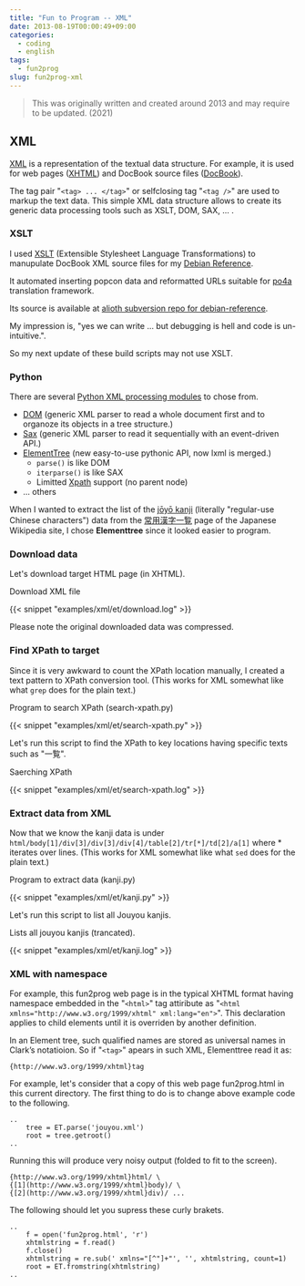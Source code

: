 ```yaml
---
title: "Fun to Program -- XML"
date: 2013-08-19T00:00:49+09:00
categories:
  - coding
  - english
tags:
  - fun2prog
slug: fun2prog-xml
---
```


> This was originally written and created around 2013 and may require to be
> updated. (2021)

## XML

[XML](http://en.wikipedia.org/wiki/XML) is a representation of the textual data structure.  For example, it is used for web pages ([XHTML](http://en.wikipedia.org/wiki/XHTML)) and DocBook source files ([DocBook](http://en.wikipedia.org/wiki/DocBook)).

The tag pair "`<tag> ... </tag>`" or selfclosing tag "`<tag />`" are used to markup the text data.  This simple XML data structure allows to create its generic data processing tools such as XSLT, DOM, SAX, ... .

### XSLT

I used [XSLT](http://en.wikipedia.org/wiki/XSLT) (Extensible Stylesheet Language Transformations) to manupulate DocBook XML source files for my [Debian Reference](http://www.debian.org/doc/manuals/debian-reference/).

It automated inserting popcon data and reformatted URLs suitable for [po4a](http://po4a.alioth.debian.org/) translation framework.

Its source is available at [alioth subversion repo for debian-reference](http://anonscm.debian.org/viewvc/ddp/manuals/trunk/quick-reference/).

My impression is, "yes we can write ... but debugging is hell and code is un-intuitive.".

So my next update of these build scripts may not use XSLT.

### Python

There are several [Python XML processing modules](http://docs.python.org/3/library/xml.html) to chose from.

* [DOM](http://docs.python.org/3/library/xml.dom.html) (generic XML parser to read a whole document first and to organoze its objects in a tree structure.)
* [Sax](http://docs.python.org/3/library/xml.sax.html) (generic XML parser to read it sequentially with an event-driven API.)
* [ElementTree](http://docs.python.org/3/library/xml.etree.elementtree.html) (new easy-to-use pythonic API, now lxml is merged.)
    * `parse()` is like DOM
    * `iterparse()` is like SAX
    * Limitted [Xpath](http://en.wikipedia.org/wiki/XPath) support (no parent node)
* ... others

When I wanted to extract the list of the [jōyō kanji](http://en.wikipedia.org/wiki/J%C5%8Dy%C5%8D_kanji) (literally "regular-use Chinese characters") data from the [常用漢字一覧](http://ja.wikipedia.org/wiki/%E5%B8%B8%E7%94%A8%E6%BC%A2%E5%AD%97%E4%B8%80%E8%A6%A7) page of the Japanese Wikipedia site, I chose **Elementtree** since it looked easier to program.

### Download data

Let's download target HTML page (in XHTML).

Download XML file

{{< snippet "examples/xml/et/download.log" >}}


Please note the original downloaded data was compressed.

### Find XPath to target

Since it is very awkward to count the XPath location manually, I created a text pattern to XPath conversion tool.  (This works for XML somewhat like what `grep` does for the plain text.)

Program to search XPath (search-xpath.py)


{{< snippet "examples/xml/et/search-xpath.py" >}}


Let's run this script to find the XPath to key locations having specific texts such as "一覧".

Saerching XPath

{{< snippet "examples/xml/et/search-xpath.log" >}}


### Extract data from XML

Now that we know the kanji data is under `html/body[1]/div[3]/div[3]/div[4]/table[2]/tr[*]/td[2]/a[1]` where * iterates over lines.  (This works for XML somewhat like what `sed` does for the plain text.)

Program to extract data (kanji.py)


{{< snippet "examples/xml/et/kanji.py" >}}


Let's run this script to list all Jouyou kanjis.

Lists all jouyou kanjis (trancated).

{{< snippet "examples/xml/et/kanji.log" >}}


### XML with namespace

For example, this fun2prog web page is in the typical XHTML format having namespace embedded in the "`<html>`" tag attiribute as "`<html xmlns="http://www.w3.org/1999/xhtml" xml:lang="en">`".  This declaration applies to child elements until it is overriden by another definition.

In an Element tree, such qualified names are stored as universal names in Clark’s notatioion.  So if "`<tag>`" apears in such XML, Elementtree read it as:

```
{http://www.w3.org/1999/xhtml}tag
```

For example, let's consider that a copy of this web page fun2prog.html in this current directory.  The first thing to do is to change above example code to the following.

```
..
    tree = ET.parse('jouyou.xml')
    root = tree.getroot()
..
```

Running this will produce very noisy output (folded to fit to the screen).

```
{http://www.w3.org/1999/xhtml}html/ \
{[1](http://www.w3.org/1999/xhtml}body)/ \
{[2](http://www.w3.org/1999/xhtml}div)/ ...
```

The following should let you supress these curly brakets.

```
..
    f = open('fun2prog.html', 'r')
    xhtmlstring = f.read()
    f.close()
    xhtmlstring = re.sub(' xmlns="[^"]+"', '', xhtmlstring, count=1)
    root = ET.fromstring(xhtmlstring)
..
```



<!-- vim: set sw=2 sts=2 ai si et tw=79 ft=markdown: -->
